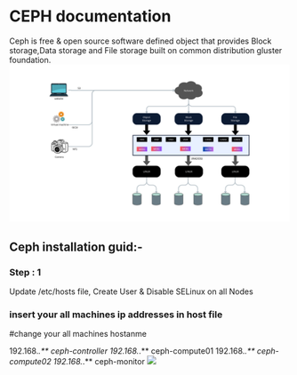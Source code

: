 # CEPH documentation 
Ceph is free & open source software defined object that provides Block storage,Data storage and File storage built on common distribution gluster foundation.
![](./Images/CEPH%20architecture.png) 

## Ceph installation guid:-  
### Step : 1 
Update /etc/hosts file, Create User & Disable SELinux on all Nodes
### insert your all machines ip addresses in host file
#change your all machines hostanme 

192.168.*.**    ceph-controller
192.168.*.**    ceph-compute01
192.168.*.**    ceph-compute02
192.168.*.**    ceph-monitor
![](./)

